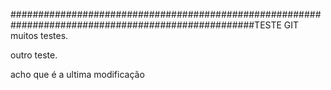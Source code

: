

####################################################################################################TESTE GIT
muitos testes.

outro teste.

acho que é a ultima modificação
